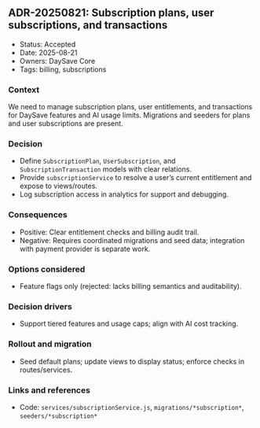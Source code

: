 ## ADR-20250821: Subscription plans, user subscriptions, and transactions

- Status: Accepted
- Date: 2025-08-21
- Owners: DaySave Core
- Tags: billing, subscriptions

### Context
We need to manage subscription plans, user entitlements, and transactions for DaySave features and AI usage limits. Migrations and seeders for plans and user subscriptions are present.

### Decision
- Define `SubscriptionPlan`, `UserSubscription`, and `SubscriptionTransaction` models with clear relations.
- Provide `subscriptionService` to resolve a user’s current entitlement and expose to views/routes.
- Log subscription access in analytics for support and debugging.

### Consequences
- Positive: Clear entitlement checks and billing audit trail.
- Negative: Requires coordinated migrations and seed data; integration with payment provider is separate work.

### Options considered
- Feature flags only (rejected: lacks billing semantics and auditability).

### Decision drivers
- Support tiered features and usage caps; align with AI cost tracking.

### Rollout and migration
- Seed default plans; update views to display status; enforce checks in routes/services.

### Links and references
- Code: `services/subscriptionService.js`, `migrations/*subscription*`, `seeders/*subscription*`

